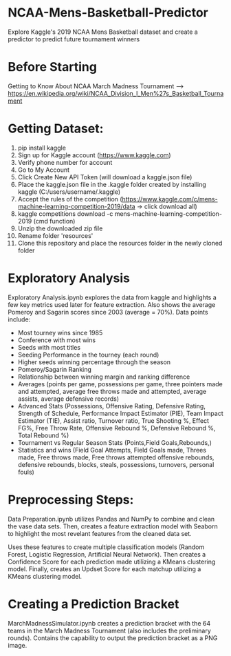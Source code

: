 # NCAA-Mens-Basketball-Predictor
Explore Kaggle's 2019 NCAA Mens Basketball dataset and create a predictor to predict future tournament winners

# Before Starting
Getting to Know About NCAA March Madness Tournament --> https://en.wikipedia.org/wiki/NCAA_Division_I_Men%27s_Basketball_Tournament

# Getting Dataset:
1. pip install kaggle
2. Sign up for Kaggle account (https://www.kaggle.com) 
3. Verify phone number for account
4. Go to My Account
5. Click Create New API Token (will download a kaggle.json file)
6. Place the kaggle.json file in the .kaggle folder created by installing kaggle (C:/users/username/.kaggle)
7. Accept the rules of the competition (https://www.kaggle.com/c/mens-machine-learning-competition-2019/data → click download all)
8. kaggle competitions download -c mens-machine-learning-competition-2019 (cmd function)
9. Unzip the downloaded zip file
10. Rename folder 'resources'
11. Clone this repository and place the resources folder in the newly cloned folder

# Exploratory Analysis
Exploratory Analysis.ipynb explores the data from kaggle and highlights a few key metrics used later for feature extraction. Also shows the average Pomeroy and Sagarin scores since 2003 (average = 70%). Data points include:

* Most tourney wins since 1985
* Conference with most wins
* Seeds with most titles
* Seeding Performance in the tourney (each round)
* Higher seeds winning percentage through the season
* Pomeroy/Sagarin Ranking
* Relationship between winning margin and ranking difference
* Averages (points per game, possessions per game, three pointers made and attempted, average free throws made and attempted, average assists, average defensive records)
* Advanced Stats (Possessions, Offensive Rating, Defensive Rating, Strength of Schedule, Performance Impact Estimator (PIE), Team Impact Estimator (TIE), Assist ratio, Turnover ratio, True Shooting %, Effect FG%, Free Throw Rate, Offensive Rebound %, Defensive Rebound %, Total Rebound %)
* Tournament vs Regular Season Stats (Points,Field Goals,Rebounds,)
* Statistics and wins (Field Goal Attempts, Field Goals made, Threes made, Free throws made, Free throws attempted offensive rebounds, defensive rebounds, blocks, steals, possessions, turnovers, personal fouls)

# Preprocessing Steps: 
Data Preparation.ipynb utilizes Pandas and NumPy to combine and clean the vase data sets. Then, creates a feature extraction model with Seaborn to highlight the most revelant features from the cleaned data set. 

Uses these features to create multiple classification models (Random Forest, Logistic Regression, Artificial Neural Network). Then creates a Confidence Score for each prediction made utilizing a KMeans clustering model. Finally, creates an Updset Score for each matchup utilizing a KMeans clustering model. 

# Creating a Prediction Bracket
MarchMadnessSimulator.ipynb creates a prediction bracket with the 64 teams in the March Madness Tournament (also includes the preliminary rounds). 
Contains the capability to output the prediction bracket as a PNG image.


